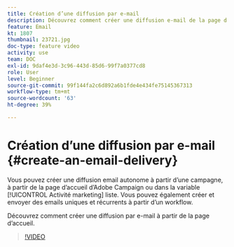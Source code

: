 ```yaml
---
title: Création d’une diffusion par e-mail
description: Découvrez comment créer une diffusion e-mail de la page d’accueil.
feature: Email
kt: 1807
thumbnail: 23721.jpg
doc-type: feature video
activity: use
team: DOC
exl-id: 9daf4e3d-3c96-443d-85d6-99f7a0377cd8
role: User
level: Beginner
source-git-commit: 99f144fa2c6d892a6b1fde4e434fe75145367313
workflow-type: tm+mt
source-wordcount: '63'
ht-degree: 39%

---
```


# Création d’une diffusion par e-mail {#create-an-email-delivery}

Vous pouvez créer une diffusion email autonome à partir d’une campagne, à partir de la page d’accueil d’Adobe Campaign ou dans la variable [!UICONTROL Activité marketing] liste. Vous pouvez également créer et envoyer des emails uniques et récurrents à partir d’un workflow.

Découvrez comment créer une diffusion par e-mail à partir de la page d’accueil.

>[!VIDEO](https://video.tv.adobe.com/v/23721?quality=12)
